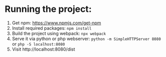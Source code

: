 # Running the project:
1. Get npm: https://www.npmjs.com/get-npm
2. Install required packages: `npm install`
3. Build the project using webpack: `npx webpack`
4. Serve it via python or php webserver: `python -m SimpleHTTPServer 8080` or `php -S localhost:8080`
5. Visit http://localhost:8080/dist
